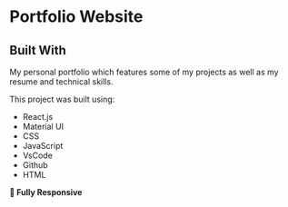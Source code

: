 # Portfolio Website

## Built With

My personal portfolio which features some of my projects as well as my resume and technical skills.<br/>

This project was built using:

- React.js
- Material UI
- CSS
- JavaScript
- VsCode
- Github
- HTML
  

**📱 Fully Responsive**
